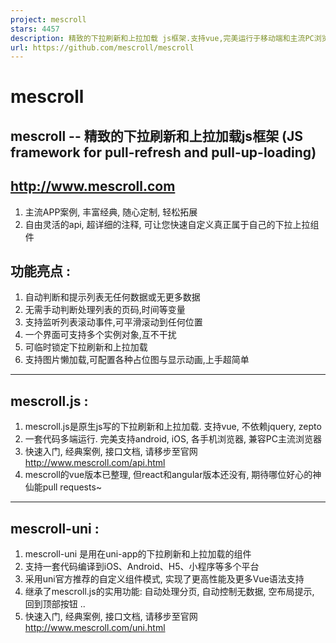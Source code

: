 ```yaml
---
project: mescroll
stars: 4457
description: 精致的下拉刷新和上拉加载 js框架.支持vue,完美运行于移动端和主流PC浏览器 (JS framework for pull-refresh and pull-up-loading)
url: https://github.com/mescroll/mescroll
---
```


mescroll
========

mescroll -- 精致的下拉刷新和上拉加载js框架 (JS framework for pull-refresh and pull-up-loading)
--------------------------------------------------------------------------------

http://www.mescroll.com
-----------------------

1.  主流APP案例, 丰富经典, 随心定制, 轻松拓展
2.  自由灵活的api, 超详细的注释, 可让您快速自定义真正属于自己的下拉上拉组件

功能亮点 :
------

1.  自动判断和提示列表无任何数据或无更多数据
2.  无需手动判断处理列表的页码,时间等变量
3.  支持监听列表滚动事件,可平滑滚动到任何位置
4.  一个界面可支持多个实例对象,互不干扰
5.  可临时锁定下拉刷新和上拉加载
6.  支持图片懒加载,可配置各种占位图与显示动画,上手超简单

* * *

mescroll.js :
-------------

1.  mescroll.js是原生js写的下拉刷新和上拉加载. 支持vue, 不依赖jquery, zepto
2.  一套代码多端运行. 完美支持android, iOS, 各手机浏览器, 兼容PC主流浏览器
3.  快速入门, 经典案例, 接口文档, 请移步至官网 http://www.mescroll.com/api.html
4.  mescroll的vue版本已整理, 但react和angular版本还没有, 期待哪位好心的神仙能pull requests~

* * *

mescroll-uni :
--------------

1.  mescroll-uni 是用在uni-app的下拉刷新和上拉加载的组件
2.  支持一套代码编译到iOS、Android、H5、小程序等多个平台
3.  采用uni官方推荐的自定义组件模式, 实现了更高性能及更多Vue语法支持
4.  继承了mescroll.js的实用功能: 自动处理分页, 自动控制无数据, 空布局提示, 回到顶部按钮 ..
5.  快速入门, 经典案例, 接口文档, 请移步至官网 http://www.mescroll.com/uni.html
